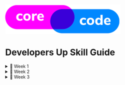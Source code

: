![CoreCode logo](/src/images/CoreCode-logo.png)
# Developers Up Skill Guide

<details>
  <summary>🏁 Week 1</summary>
  
  - [Tuesday](/src/week1/tuesday.md)
  - [Wednesday and Thursday](/src/week1/wednesday-thursday.md)
  
  
</details>

<details>
  <summary>🏁 Week 2</summary>
  
  - [Monday](/src/week2/monday.md)
  - [Wednesday](/src/week2/wednesday.md)
  - [Thursday](/src/week2/thursday.md)
  
</details>

<details>
  <summary>🏁 Week 3</summary>
  
  - [Monday](/src/week3/monday.md)
  - [Wednesday](/src/week3/wednesday.md)
  - [Thursday](/src/week3/thursday.md)
  
</details>

